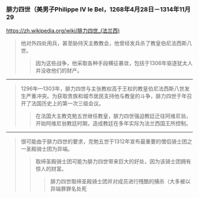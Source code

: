 ### 腓力四世（美男子Philippe IV le Bel，1268年4月28日－1314年11月29
https://zh.wikipedia.org/wiki/腓力四世_(法兰西)
>他对外四处用兵，甚至胁持天主教教会，他曾经发兵杀了教皇伯尼法西斯八世。
>>因为这些战争，他采取各种手段横征暴敛，包括于1306年驱逐犹太人并没收他们的财产。
---
>1296年—1303年，腓力四世与主张教权高于王权的教皇伯尼法西斯八世发生严重冲突。为获取贵族和城市居民支持他与教皇的斗争，腓力四世于年召开了法国历史上的第一次三级会议。
>>在法国大主教克勉五世继任教皇，腓力四世强迫教廷迁往阿维尼翁，开始阿维尼翁教廷时期，造成教廷在多年实际为法兰西国王所控制。
---
>很可能由于腓力四世的要求，克勉五世于1312年宣布最重要的僧侣骑士团之一圣殿骑士团为异端。
>>取缔圣殿骑士团可能为腓力四世带来巨大的好处，因为该骑士团拥有惊人的财富。
>>>腓力四世取缔圣殿骑士团并对成员进行残酷的捕杀（大多被以异端罪罪名处死